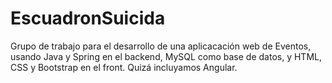 # EscuadronSuicida
Grupo de trabajo para el desarrollo de una aplicacación web de Eventos, usando Java y Spring en el backend, MySQL como base de datos, y HTML, CSS y Bootstrap en el front. Quizá incluyamos Angular. 
